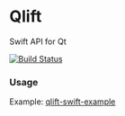 # Qlift
Swift API for Qt

[![Build Status](https://travis-ci.org/Longhanks/qlift.svg?branch=master)](https://travis-ci.org/Longhanks/qlift)


### Usage

Example: [qlift-swift-example](https://github.com/Longhanks/qlift-swift-example "qlift-swift-example")

